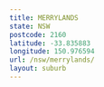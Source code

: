 ```yaml
---
title: MERRYLANDS
state: NSW
postcode: 2160
latitude: -33.835883
longitude: 150.976594
url: /nsw/merrylands/
layout: suburb
---
```

